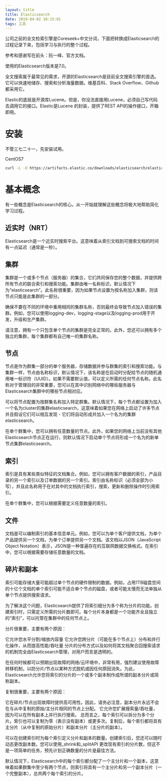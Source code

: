 ```yaml
---
layout: title
title: Elasticsearch
date: 2019-04-02 10:15:01
tags: 工具
---
```

公司之前的全文检索引擎是Coreseek+中文分词，下面把转换成Elasticsearch的过程记录下来，包括学习与执行的整个过程。

<!--more-->

参考和感谢写在前头：阮一峰、官方文档。

使用的Elasticsearch版本是7.0。

全文搜索属于最常见的需求，开源的Elasticsearch是目前全文搜索引擎的首选。它可以快速地储存、搜索和分析海量数据。维基百科、Stack Overflow、Github都采用它。

Elastic的底层是开源库Lucene。但是，你没法直接用Lucene，必须自己写代码去调用它的接口。Elastic是Lucene 的封装，提供了REST API的操作接口，开箱即用。

# 安装 

不管三七二十一，先安装试用。

CentOS7 
```Bash
curl -L -O https://artifacts.elastic.co/downloads/elasticsearch/elasticsearch-7.0.1-linux-x86_64.tar.gz
```

# 基本概念

有一些概念是Elasticsearch的核心。从一开始就理解这些概念将极大地帮助简化学习过程。

## 近实时（NRT）

Elasticsearch是一个近实时搜索平台。这意味着从索引文档到可搜索文档的时间有一点延迟（通常是一秒）。

## 集群

集群是一个或多个节点（服务器）的集合，它们共同保存您的整个数据，并提供跨所有节点的联合索引和搜索功能。集群由唯一名称标识，默认情况下为“elasticsearch”。此名称很重要，因为如果节点设置为按名称加入集群，则该节点只能是此集群的一部分。

确保不要在不同的环境中重用相同的集群名称，否则最终会导致节点加入错误的集群。例如，您可以使用logging-dev，logging-stage以及logging-prod用于开发，升级和生产集群。

请注意，拥有一个只包含单个节点的集群是完全正常的。此外，您还可以拥有多个独立的集群，每个集群都有自己唯一的集群名称。

## 节点

节点是作为群集一部分的单个服务器，存储数据并参与群集的索引和搜索功能。与集群一样，节点由名称标识，默认情况下，该名称是在启动时分配给节点的随机通用唯一标识符（UUID）。如果不需要默认值，可以定义所需的任何节点名称。此名称对于管理目的非常重要，您可以在其中识别网络中的哪些服务器与Elasticsearch集群中的哪些节点相对应。

可以将节点配置为按群集名称加入特定群集。默认情况下，每个节点都设置为加入一个名为cluster的集群elasticsearch，这意味着如果您在网络上启动了许多节点并且假设它们可以相互发现 - 它们将自动形成并加入一个名为的集群elasticsearch。

在单个群集中，您可以拥有任意数量的节点。此外，如果您的网络上当前没有其他Elasticsearch节点正在运行，则默认情况下启动单个节点将形成一个名为的新单节点集群elasticsearch。

## 索引

索引是具有某些类似特征的文档集合。例如，您可以拥有客户数据的索引，产品目录的另一个索引以及订单数据的另一个索引。索引由名称标识（必须全部为小写），并且此名称用于在对其中的文档执行索引，搜索，更新和删除操作时引用索引。

在单个群集中，您可以根据需要定义任意数量的索引。

## 文件

文档是可以编制索引的基本信息单元。例如，您可以为单个客户提供文档，为单个产品提供另一个文档，为单个订单提供另一个文档。该文档以JSON（JavaScript Object Notation）表示，JSON是一种普遍存在的互联网数据交换格式。在索引中，您可以根据需要存储任意数量的文档。

## 碎片和副本

索引可能存储大量可能超过单个节点的硬件限制的数据。例如，占用1TB磁盘空间的十亿个文档的单个索引可能不适合单个节点的磁盘，或者可能太慢而无法单独从单个节点提供搜索请求。

为了解决这个问题，Elasticsearch提供了将索引细分为多个称为分片的功能。创建索引时，只需定义所需的分片数即可。每个分片本身都是一个功能齐全且独立的“索引”，可以托管在集群中的任何节点上。

分片很重要，主要有两个原因：

它允许您水平分割/缩放内容量
它允许您跨分片（可能在多个节点上）分布和并行化操作，从而提高性能/吞吐量
分片的分布方式以及如何将其文档聚合回搜索请求的机制完全由Elasticsearch管理，对用户而言是透明的。

在任何时候都可以预期出现故障的网络/云环境中，非常有用，强烈建议使用故障转移机制，以防分片/节点以某种方式脱机或因任何原因消失。为此，Elasticsearch允许您将索引的分片的一个或多个副本制作成所谓的副本分片或简称副本。

复制很重要，主要有两个原因：

它在碎片/节点出现故障时提供高可用性。因此，请务必注意，副本分片永远不会在与从中复制的原始/主分片相同的节点上分配。
它允许您扩展搜索量/吞吐量，因为可以在所有副本上并行执行搜索。
总而言之，每个索引可以拆分为多个分片。索引也可以复制为零（表示没有副本）或更多次。复制后，每个索引都将具有主分片（从中复制的原始分片）和副本分片（主分片的副本）。

可以在创建索引时为每个索引定义分片和副本的数量。创建索引后，您还可以随时动态更改副本数。您可以使用_shrink和_splitAPI 更改现有索引的分片数，但这不是一项简单的任务，预先计划正确数量的分片是最佳方法。

默认情况下，Elasticsearch中的每个索引都分配了一个主分片和一个副本，这意味着如果群集中至少有两个节点，则索引将具有一个主分片和另一个副本分片（一个完整副本），总共两个每个索引的分片。